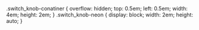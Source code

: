 .switch_knob-conatiner {
    overflow: hidden;
    top: 0.5em;
    left: 0.5em;
    width: 4em;
    height: 2em;
}
.switch_knob-neon {
    display: block;
    width: 2em;
    height: auto;
}   
